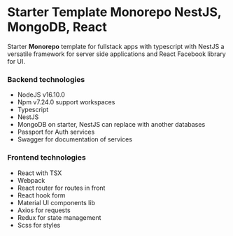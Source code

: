 # Starter Template Monorepo NestJS, MongoDB, React
Starter **Monorepo** template for fullstack apps with typescript with NestJS a versatile framework for server side applications and React Facebook library for UI.
### Backend technologies
- NodeJS v16.10.0
- Npm v7.24.0 support workspaces
- Typescript
- NestJS
- MongoDB on starter, NestJS can replace with another databases
- Passport for Auth services
- Swagger for documentation of services
### Frontend technologies
- React with TSX
- Webpack
- React router for routes in front
- React hook form
- Material UI components lib
- Axios for requests
- Redux for state management
- Scss for styles
